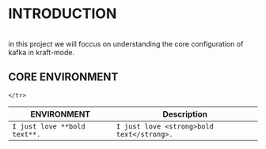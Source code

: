 # INTRODUCTION
<br/>
in this project we will foccus on understanding the core configuration of kafka in kraft-mode. 

## CORE ENVIRONMENT

<table class="table table-bordered">
  <thead class="thead-light">
    <tr>
      <th>ENVIRONMENT</th>
      <th>Description</th>
    </tr>
  </thead>
  <tbody>
    <tr>
      <td><code class="highlighter-rouge">I just love **bold text**.</code></td>
      <td><code class="highlighter-rouge">I just love &lt;strong&gt;bold text&lt;/strong&gt;.</code></td>
    
    </tr>
   
  </tbody>
</table>

